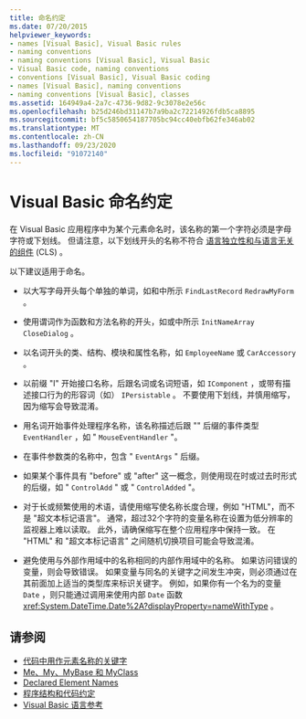 ```yaml
---
title: 命名约定
ms.date: 07/20/2015
helpviewer_keywords:
- names [Visual Basic], Visual Basic rules
- naming conventions
- naming conventions [Visual Basic], Visual Basic
- Visual Basic code, naming conventions
- conventions [Visual Basic], Visual Basic coding
- names [Visual Basic], naming conventions
- naming conventions [Visual Basic], classes
ms.assetid: 164949a4-2a7c-4736-9d82-9c3078e2e56c
ms.openlocfilehash: b25d246bd31147b7a9ba2c72214926fdb5ca8895
ms.sourcegitcommit: bf5c5850654187705bc94cc40ebfb62fe346ab02
ms.translationtype: MT
ms.contentlocale: zh-CN
ms.lasthandoff: 09/23/2020
ms.locfileid: "91072140"
---
```

# <a name="visual-basic-naming-conventions"></a>Visual Basic 命名约定

在 Visual Basic 应用程序中为某个元素命名时，该名称的第一个字符必须是字母字符或下划线。 但请注意，以下划线开头的名称不符合 [语言独立性和与语言无关的组件](../../../standard/language-independence-and-language-independent-components.md) (CLS) 。  
  
 以下建议适用于命名。  
  
- 以大写字母开头每个单独的单词，如和中所示 `FindLastRecord` `RedrawMyForm` 。  
  
- 使用谓词作为函数和方法名称的开头，如或中所示 `InitNameArray` `CloseDialog` 。  
  
- 以名词开头的类、结构、模块和属性名称，如 `EmployeeName` 或 `CarAccessory` 。  
  
- 以前缀 "I" 开始接口名称，后跟名词或名词短语，如 `IComponent` ，或带有描述接口行为的形容词（如） `IPersistable` 。 不要使用下划线，并慎用缩写，因为缩写会导致混淆。  
  
- 用名词开始事件处理程序名称，该名称描述后跟 "" 后缀的事件类型 `EventHandler` ，如 " `MouseEventHandler` "。  
  
- 在事件参数类的名称中，包含 " `EventArgs` " 后缀。  
  
- 如果某个事件具有 "before" 或 "after" 这一概念，则使用现在时或过去时形式的后缀，如 " `ControlAdd` " 或 " `ControlAdded` "。  
  
- 对于长或频繁使用的术语，请使用缩写使名称长度合理，例如 "HTML"，而不是 "超文本标记语言"。 通常，超过32个字符的变量名称在设置为低分辨率的监视器上难以读取。 此外，请确保缩写在整个应用程序中保持一致。 在 "HTML" 和 "超文本标记语言" 之间随机切换项目可能会导致混淆。  
  
- 避免使用与外部作用域中的名称相同的内部作用域中的名称。 如果访问错误的变量，则会导致错误。 如果变量与同名的关键字之间发生冲突，则必须通过在其前面加上适当的类型库来标识关键字。 例如，如果你有一个名为的变量 `Date` ，则只能通过调用来使用内部 `Date` 函数 <xref:System.DateTime.Date%2A?displayProperty=nameWithType> 。  
  
## <a name="see-also"></a>请参阅

- [代码中用作元素名称的关键字](keywords-as-element-names-in-code.md)
- [Me、My、MyBase 和 MyClass](me-my-mybase-and-myclass.md)
- [Declared Element Names](../language-features/declared-elements/declared-element-names.md)
- [程序结构和代码约定](program-structure-and-code-conventions.md)
- [Visual Basic 语言参考](../../language-reference/index.md)
